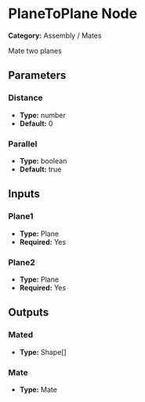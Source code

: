 
# PlaneToPlane Node

**Category:** Assembly / Mates

Mate two planes

## Parameters


### Distance
- **Type:** number
- **Default:** 0





### Parallel
- **Type:** boolean
- **Default:** true





## Inputs


### Plane1
- **Type:** Plane
- **Required:** Yes



### Plane2
- **Type:** Plane
- **Required:** Yes



## Outputs


### Mated
- **Type:** Shape[]



### Mate
- **Type:** Mate




